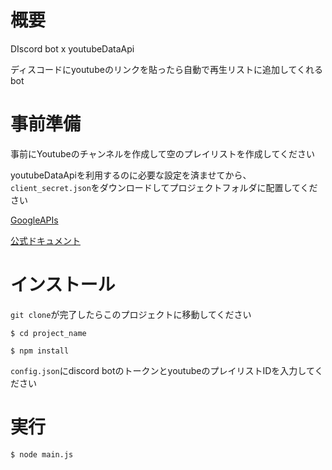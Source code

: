 # 概要
DIscord bot x youtubeDataApi

ディスコードにyoutubeのリンクを貼ったら自動で再生リストに追加してくれるbot

# 事前準備
事前にYoutubeのチャンネルを作成して空のプレイリストを作成してください

youtubeDataApiを利用するのに必要な設定を済ませてから、`client_secret.json`をダウンロードしてプロジェクトフォルダに配置してください

[GoogleAPIs](https://console.developers.google.com/)

[公式ドキュメント](https://developers.google.com/youtube/registering_an_application?hl=ja)

# インストール
`git clone`が完了したらこのプロジェクトに移動してください
```
$ cd project_name
```

```
$ npm install
```

`config.json`にdiscord botのトークンとyoutubeのプレイリストIDを入力してください


# 実行
```
$ node main.js
```

